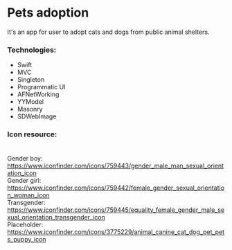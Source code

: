 # Pets adoption
It's an app for user to adopt cats and dogs from public animal shelters.

### Technologies:
- Swift
- MVC
- Singleton
- Programmatic UI
- AFNetWorking
- YYModel
- Masonry
- SDWebImage

### Icon resource:<br/><br/>
Gender boy: https://www.iconfinder.com/icons/759443/gender_male_man_sexual_orientation_icon<br/>
Gender girl: https://www.iconfinder.com/icons/759442/female_gender_sexual_orientation_woman_icon<br/>
Transgender: https://www.iconfinder.com/icons/759445/equality_female_gender_male_sexual_orientation_transgender_icon<br/>
Placeholder: https://www.iconfinder.com/icons/3775229/animal_canine_cat_dog_pet_pets_puppy_icon<br/>
